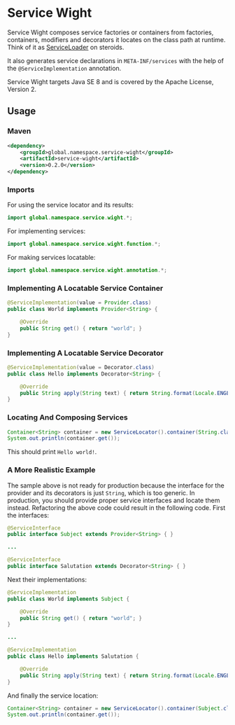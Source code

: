 # Service Wight

Service Wight composes service factories or containers from factories, containers, modifiers and decorators it locates
on the class path at runtime. 
Think of it as [ServiceLoader](https://docs.oracle.com/javase/8/docs/api/java/util/ServiceLoader.html) on steroids.

It also generates service declarations in `META-INF/services` with the help of the `@ServiceImplementation` annotation.

Service Wight targets Java SE 8 and is covered by the Apache License, Version 2.

## Usage

### Maven

```xml
<dependency>
    <groupId>global.namespace.service-wight</groupId>
    <artifactId>service-wight</artifactId>
    <version>0.2.0</version>
</dependency>
```

### Imports

For using the service locator and its results:

```java
import global.namespace.service.wight.*;
```

For implementing services:

```java
import global.namespace.service.wight.function.*;
```

For making services locatable:

```java
import global.namespace.service.wight.annotation.*;
```

### Implementing A Locatable Service Container

```java
@ServiceImplementation(value = Provider.class)
public class World implements Provider<String> {

    @Override    
    public String get() { return "world"; }
}
```

### Implementing A Locatable Service Decorator

```java
@ServiceImplementation(value = Decorator.class)
public class Hello implements Decorator<String> {

    @Override
    public String apply(String text) { return String.format(Locale.ENGLISH, "Hello %s!", text); }
}
```

### Locating And Composing Services

```java
Container<String> container = new ServiceLocator().container(String.class, String.class);
System.out.println(container.get());
```

This should print `Hello world!`.

### A More Realistic Example

The sample above is not ready for production because the interface for the provider and its decorators is just `String`, 
which is too generic. 
In production, you should provide proper service interfaces and locate them instead.
Refactoring the above code could result in the following code.
First the interfaces:

```java
@ServiceInterface
public interface Subject extends Provider<String> { }

...

@ServiceInterface
public interface Salutation extends Decorator<String> { }
```

Next their implementations:    

```java
@ServiceImplementation
public class World implements Subject {

    @Override    
    public String get() { return "world"; }
}

...

@ServiceImplementation
public class Hello implements Salutation {

    @Override
    public String apply(String text) { return String.format(Locale.ENGLISH, "Hello %s!", text); }
}
```    

And finally the service location:

```java
Container<String> container = new ServiceLocator().container(Subject.class, Salutation.class);
System.out.println(container.get());
```
